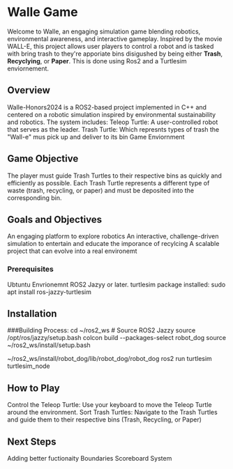 # Walle Game
Welcome to Walle, an engaging simulation game blending robotics, environmental awareness, and interactive gameplay. Inspired by the movie WALL-E, this project  allows user players to control a robot and is tasked with bring trash to they're apporiate bins disigushed by being either **Trash**, **Recyclying**, or **Paper**. This is done using Ros2 and a Turtlesim enviornement. 

## Overview
Walle-Honors2024 is a ROS2-based project implemented in C++ and centered on a robotic simulation inspired by environmental sustainability and robotics. The system includes:
  Teleop Turtle: A user-controlled robot that serves as the leader.
  Trash Turtle: Which represnts types of trash the "Wall-e" mus pick up and deliver to its bin
  Game Enviornment
  
## Game Objective
The player must guide Trash Turtles to their respective bins as quickly and efficiently as possible. Each Trash Turtle represents a different type of waste (trash, recycling, or paper) and must be deposited into the corresponding bin.
## Goals and Objectives
  An engaging platform to explore robotics
  An interactive, challenge-driven simulation to entertain and educate the imporance of recylcing
  A scalable project that can evolve into a real environemt
### Prerequisites
Ubtuntu Envrionemnt
ROS2 Jazyy or later.
turtlesim package installed:
  sudo apt install ros-jazzy-turtlesim

## Installation
###Building Process: 
cd ~/ros2_ws # Source ROS2 Jazzy 
source /opt/ros/jazzy/setup.bash 
colcon build --packages-select robot_dog 
source ~/ros2_ws/install/setup.bash

~/ros2_ws/install/robot_dog/lib/robot_dog/robot_dog
ros2 run turtlesim turtlesim_node


## How to Play
Control the Teleop Turtle: Use your keyboard to move the Teleop Turtle around the environment.
Sort Trash Turtles: Navigate to the Trash Turtles and guide them to their respective bins (Trash, Recycling, or Paper)

## Next Steps
 Adding better fuctionaity
 Boundaries
 Scoreboard System
